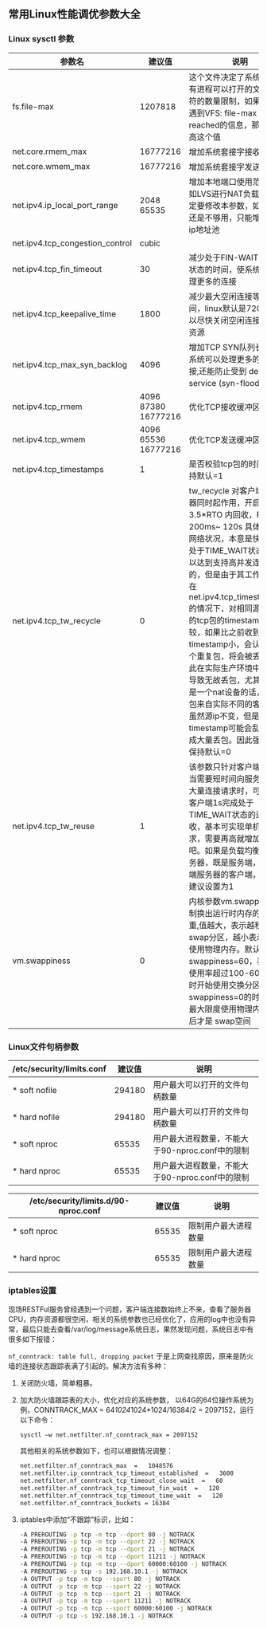 ## 常用Linux性能调优参数大全


### Linux sysctl 参数 

| 参数名 |建议值      |说明        |
| -------|--------|---------|
|fs.file-max|1207818|这个文件决定了系统级别所有进程可以打开的文件描述符的数量限制，如果内核中遇到VFS: file-max limit <number> reached的信息，那么就提高这个值|
| net.core.rmem_max | 16777216 | 增加系统套接字接收缓冲区 |
| net.core.wmem_max |16777216 |增加系统套接字发送缓冲区|
| net.ipv4.ip_local_port_range | 2048 65535 | 增加本地端口使用范围，比如LVS进行NAT负载时，一定要修改本参数，如果端口还是不够用，只能增加内网ip地址池 |
| net.ipv4.tcp_congestion_control | cubic |      |
| net.ipv4.tcp_fin_timeout | 30 | 减少处于FIN-WAIT-2连接状态的时间，使系统可以处理更多的连接 |
|net.ipv4.tcp_keepalive_time|1800|减少最大空闲连接等待时间，linux默认是7200s，可以尽快关闭空闲连接，释放资源|
| net.ipv4.tcp_max_syn_backlog | 4096 | 增加TCP SYN队列长度，使系统可以处理更多的并发连接,还能防止受到 denial-of-service (syn-flood)的攻击 |
| net.ipv4.tcp_rmem | 4096 87380 16777216 | 优化TCP接收缓冲区 |
| net.ipv4.tcp_wmem | 4096 65536 16777216 | 优化TCP发送缓冲区 |
| net.ipv4.tcp_timestamps|1|是否校验tcp包的时间戳，保持默认=1|
| net.ipv4.tcp_tw_recycle | 0 | tw_recycle 对客户端和服务器同时起作用，开启后在 3.5*RTO 内回收，RTO 200ms~ 120s 具体时间视网络状况，本意是快速回收处于TIME_WAIT状态的连接以达到支持高并发连接的目的，但是由于其工作原理是在net.ipv4.tcp_timestamps=1的情况下，对相同源ip发出的tcp包的timestamp进行比较，如果比之前收到的包的timestamp小，会认为是一个重复包，将会被丢弃，因此在实际生产环境中可能会导致无故丢包，尤其是源ip是一个nat设备的话，转发的包来自实际不同的客户端，虽然源ip不变，但是timestamp可能会乱序，造成大量丢包。因此强烈建议保持默认=0 |
| net.ipv4.tcp_tw_reuse | 1 | 该参数只针对客户端有效，当需要短时间向服务器发起大量连接请求时，可以帮助客户端1s完成处于TIME_WAIT状态的连接回收，基本可实现单机6w/s请求，需要再高就增加IP数量吧。如果是负载均衡类的服务器，既是服务端，又是后端服务器的客户端，该参数建议设置为1 |
| vm.swappiness | 0 | 内核参数vm.swappiness控制换出运行时内存的相对权重,值越大，表示越积极使用swap分区，越小表示越积极使用物理内存。默认值swappiness=60，表示内存使用率超过100-60=40%时开始使用交换分区。swappiness=0的时候表示最大限度使用物理内存，然后才是 swap空间 |



### Linux文件句柄参数
|  /etc/security/limits.conf | 建议值 | 说明 |
| ---- | --- | --- |
| * soft nofile |294180 | 用户最大可以打开的文件句柄数量 |
| * hard nofile |294180 |用户最大可以打开的文件句柄数量|
| * soft nproc | 65535 | 用户最大进程数量，不能大于90-nproc.conf中的限制 |
| * hard nproc | 65535 | 用户最大进程数量，不能大于90-nproc.conf中的限制 |

| /etc/security/limits.d/90-nproc.conf|建议值|说明|
|-|-|-|
| * soft nproc | 65535 | 限制用户最大进程数量 |
| * hard nproc | 65535 | 限制用户最大进程数量 |




### iptables设置

现场RESTFul服务曾经遇到一个问题，客户端连接数始终上不来，查看了服务器CPU，内存资源都很空闲，相关的系统参数也已经优化了，应用的log中也没有异常，最后只能去查看/var/log/message系统日志，果然发现问题，系统日志中有很多如下报错：

`nf_conntrack: table full, dropping packet`
于是上网查找原因，原来是防火墙的连接状态跟踪表满了引起的。解决方法有多种：

1. 关闭防火墙，简单粗暴。

2. 加大防火墙跟踪表的大小，优化对应的系统参数， 以64G的64位操作系统为例，CONNTRACK_MAX = 64*1024*1024*1024/16384/2 = 2097152，运行以下命令：

   `sysctl –w net.netfilter.nf_conntrack_max = 2097152`

   其他相关的系统参数如下，也可以根据情况调整：

   ```bash
   net.netfilter.nf_conntrack_max  =   1048576  
   net.netfilter.ip_conntrack_tcp_timeout_established  =   3600  
   net.netfilter.nf_conntrack_tcp_timeout_close_wait  =   60  
   net.netfilter.nf_conntrack_tcp_timeout_fin_wait  =   120  
   net.netfilter.nf_conntrack_tcp_timeout_time_wait  =   120 
   net.netfilter.nf_conntrack_buckets = 16384
   ```

   

3. iptables中添加“不跟踪”标识，比如：

   ```bash
   -A PREROUTING -p tcp -m tcp --dport 80 -j NOTRACK 
   -A PREROUTING -p tcp -m tcp --dport 22 -j NOTRACK 
   -A PREROUTING -p tcp -m tcp --dport 21 -j NOTRACK 
   -A PREROUTING -p tcp -m tcp --dport 11211 -j NOTRACK 
   -A PREROUTING -p tcp -m tcp --dport 60000:60100 -j NOTRACK 
   -A PREROUTING -p tcp -s 192.168.10.1 -j NOTRACK 
   -A OUTPUT -p tcp -m tcp --sport 80 -j NOTRACK 
   -A OUTPUT -p tcp -m tcp --sport 22 -j NOTRACK 
   -A OUTPUT -p tcp -m tcp --sport 21 -j NOTRACK 
   -A OUTPUT -p tcp -m tcp --sport 11211 -j NOTRACK 
   -A OUTPUT -p tcp -m tcp --sport 60000:60100 -j NOTRACK 
   -A OUTPUT -p tcp -s 192.168.10.1 -j NOTRACK 
   ```

   

   



